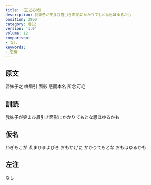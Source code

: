 ```yaml
---
title: （正述心緒）
description: 我妹子が笑まひ眉引き面影にかかりてもとな思ほゆるかも
position: 2900
category: 巻12
version: '1.0'
volume: 12
comparison:
- なし
keywords:
- 恋情
---
```


## 原文

吾妹子之 咲眉引 面影 懸而本名 所念可毛

## 訓読

我妹子が笑まひ眉引き面影にかかりてもとな思ほゆるかも

## 仮名

わぎもこが ゑまひまよびき おもかげに かかりてもとな おもほゆるかも

## 左注

なし

